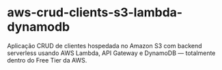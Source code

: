 # aws-crud-clients-s3-lambda-dynamodb
Aplicação CRUD de clientes hospedada no Amazon S3 com backend serverless usando AWS Lambda, API Gateway e DynamoDB — totalmente dentro do Free Tier da AWS.
